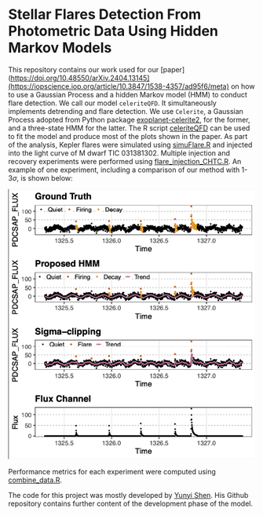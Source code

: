 # Stellar Flares Detection From Photometric Data Using Hidden Markov Models

This repository contains our work used for our [paper](https://doi.org/10.48550/arXiv.2404.13145](https://iopscience.iop.org/article/10.3847/1538-4357/ad95f6/meta) on how to use a Gaussian Process and a hidden Markov model (HMM) to conduct flare detection. We call our model `celeriteQFD`. It simultaneously implements detrending and flare detection. We use `Celerite`, a Gaussian Process adopted from Python package [exoplanet-celerite2](https://github.com/exoplanet-dev/celerite2), for the former, and a three-state HMM for the latter. The R script [celeriteQFD](https://github.com/Esquivel-Arturo/celeriteQFD/blob/main/Res/CeleriteQFD/031381302/celeriteQFD.R) can be used to fit the model and produce most of the plots shown in the paper. As part of the analysis, Kepler flares were simulated using [simuFlare.R](https://github.com/Esquivel-Arturo/celeriteQFD/blob/main/R/simuFlares.R) and injected into the light curve of M dwarf TIC 031381302. Multiple injection and recovery experiments were performed using [flare_injection_CHTC.R](https://github.com/Esquivel-Arturo/celeriteQFD/blob/main/Res/Injection_recover/031381302/flare_injection_CHTC.R). An example of one experiment, including a comparison of our method with 1-3$`\sigma`$, is shown below:

![Alt text](https://github.com/Esquivel-Arturo/celeriteQFD/blob/main/Res/Injection_recover/flare_inj.png)

Performance metrics for each experiment were computed using [combine_data.R](https://github.com/Esquivel-Arturo/celeriteQFD/blob/main/Res/Injection_recover/031381302/combine_data.R).

The code for this project was mostly developed by [Yunyi Shen](https://github.com/YunyiShen?tab=repositories). His Github repository contains further content of the development phase of the model. 

